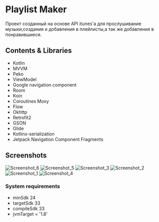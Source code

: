 # Playlist Maker
Проект созданный на основе API itunes'a для прослушивание музыки,создания и добавления в плейлисты,а так же добавления в понравившиеся.
## Contents & Libraries
- Kotlin
- MVVM
- Peko
- ViewModel
- Google navigation component
- Room
- Koin
- Coroutines Moxy
- Flow
- Okhttp
- Retrofit2
- GSON
- Glide
- Kotlinx-serialization
- Jetpack Navigation Component Fragments
## Screenshots
![Screenshot_6](https://github.com/Keiyakushi/PlaylistMaker/assets/68176596/4904e409-d54f-48cd-9e87-18e148bb3b66)
![Screenshot_5](https://github.com/Keiyakushi/PlaylistMaker/assets/68176596/2d799fcd-b7e9-4775-8375-724b0715740b)
![Screenshot_3](https://github.com/Keiyakushi/PlaylistMaker/assets/68176596/7937090f-7ec8-4628-b282-b35717125d16)
![Screenshot_2](https://github.com/Keiyakushi/PlaylistMaker/assets/68176596/cdeb0c34-8b5e-413f-a20e-6ea7a7e9916c)
![Screenshot_1](https://github.com/Keiyakushi/PlaylistMaker/assets/68176596/af0778db-a53d-44b7-87d3-32267a8d0dda)
![Screenshot_4](https://github.com/Keiyakushi/PlaylistMaker/assets/68176596/b8c53200-3c04-4002-b942-0c20a2d38e29)

### System requirements
- minSdk 24
- targetSdk 33
- compileSdk 33
- jvmTarget = '1.8'
